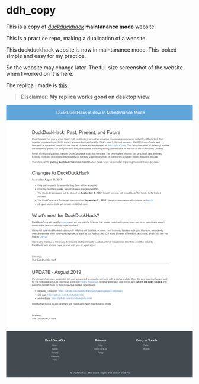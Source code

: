 # ddh_copy

This is a copy of *[duckduckhack](https://duckduckhack.com)* **maintanance mode** website.

This is a practice repo, making a duplication of a website.  

This duckduckhack website is now in maintanance mode. This looked simple and easy for my practice. 

So the website may change later. The ful-size screenshot of the website when I worked on it is here.

The replica I made is [this](https://krishnamodepalli.github.io/ddh_copy/). 
> Disclaimer: **My replica works good on desktop view.**

![The ful-size screenshot of the website when I worked](./duckduckhack.com.png)